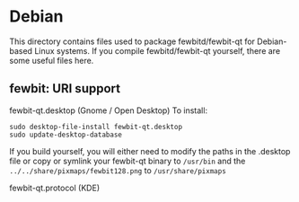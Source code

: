 # Debian

This directory contains files used to package fewbitd/fewbit-qt
for Debian-based Linux systems. If you compile fewbitd/fewbit-qt yourself, there are some useful files here.

## fewbit: URI support

fewbit-qt.desktop (Gnome / Open Desktop)
To install:

    sudo desktop-file-install fewbit-qt.desktop
    sudo update-desktop-database

If you build yourself, you will either need to modify the paths in
the .desktop file or copy or symlink your fewbit-qt binary to `/usr/bin`
and the `../../share/pixmaps/fewbit128.png` to `/usr/share/pixmaps`

fewbit-qt.protocol (KDE)

